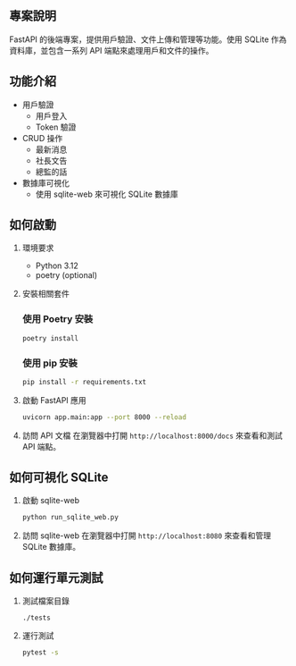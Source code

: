 ## 專案說明
 FastAPI 的後端專案，提供用戶驗證、文件上傳和管理等功能。使用 SQLite 作為資料庫，並包含一系列 API 端點來處理用戶和文件的操作。

## 功能介紹
- 用戶驗證
  - 用戶登入
  - Token 驗證
- CRUD 操作
  - 最新消息
  - 社長文告
  - 總監的話
- 數據庫可視化
  - 使用 sqlite-web 來可視化 SQLite 數據庫

## 如何啟動
1. 環境要求
    - Python 3.12
    - poetry (optional)
2. 安裝相關套件
    ### 使用 Poetry 安裝
    ```bash
    poetry install
    ```

    ### 使用 pip 安裝
    ```bash
    pip install -r requirements.txt
    ```

3. 啟動 FastAPI 應用
    ```bash
    uvicorn app.main:app --port 8000 --reload
    ```

4. 訪問 API 文檔
    在瀏覽器中打開 `http://localhost:8000/docs` 來查看和測試 API 端點。

## 如何可視化 SQLite
1. 啟動 sqlite-web
    ```bash
    python run_sqlite_web.py
    ```

2. 訪問 sqlite-web
    在瀏覽器中打開 `http://localhost:8080` 來查看和管理 SQLite 數據庫。

## 如何運行單元測試
1. 測試檔案目錄
    ```
    ./tests
    ```

2. 運行測試
    ```bash
    pytest -s
    ```
